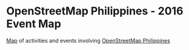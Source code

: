 # OpenStreetMap Philippines - 2016 Event Map

[Map](http://geojson.io/#id=github:OSMPH/events/blob/master/2016_calendar.geojson)  of activities and events involving [OpenStreetMap Philippines](http://openstreetmap.org.ph)
